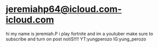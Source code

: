 # jeremiahp64@icloud.com-icloud.com
hi my name is jeremiah.P
i play fortnite and im a youtuber make sure to subscribe and turn on post notiS!!!! YT:yungperozo IG:yung_perozo 

